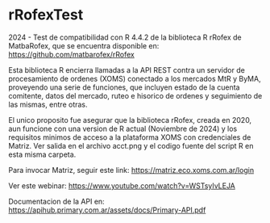 # rRofexTest
2024 - Test de compatibilidad con R 4.4.2 de la biblioteca R rRofex de MatbaRofex, que se encuentra disponible en: https://github.com/matbarofex/rRofex

Esta biblioteca R encierra llamadas a la API REST contra un servidor de procesamiento de ordenes (XOMS) conectado a los mercados MtR y ByMA, proveyendo una serie de funciones, que incluyen estado de la cuenta comitente, datos del mercado, ruteo e hisorico de ordenes y seguimiento de las mismas, entre otras.

El unico proposito fue asegurar que la biblioteca rRofex, creada en 2020, aun funcione con una version de R actual (Noviembre de 2024) y los requisitos minimos de acceso a la plataforma XOMS con credenciales de Matriz. Ver salida en el archivo acct.png y el codigo fuente del script R en esta misma carpeta.

Para invocar Matriz, seguir este link: https://matriz.eco.xoms.com.ar/login

Ver este webinar: https://www.youtube.com/watch?v=WSTsyIvLEJA

Documentacion de la API en: https://apihub.primary.com.ar/assets/docs/Primary-API.pdf

